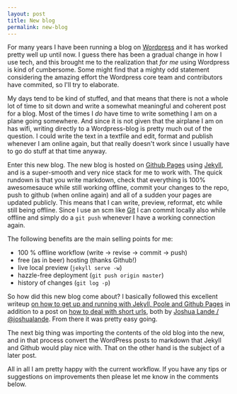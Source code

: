 ```yaml
---
layout: post
title: New blog
permalink: new-blog
---
```


For many years I have been running a blog on [Wordpress](https://wordpress.org) and it has worked pretty well up until now. I guess there has been a gradual change in how I use tech, and this brought me to the realization that _for me_ using Wordpress is kind of cumbersome. Some might find that a mighty odd statement considering the amazing effort the Wordpress core team and contributors have commited, so I'll try to elaborate.

My days tend to be kind of stuffed, and that means that there is not a whole lot of time to sit down and write a somewhat meaningful and coherent post for a blog. Most of the times I _do_ have time to write something I am on a plane going somewhere. And since it is not given that the airplane I am on has wifi, writing directly to a Wordpress-blog is pretty much out of the question. I could write the text in a textfile and edit, format and publish whenever I am online again, but that really doesn't work since I usually have to go do stuff at that time anyway.

Enter this new blog. The new blog is hosted on [Github Pages](https://pages.github.com) using [Jekyll](http://jekyllrb.com/), and is a super-smooth and very nice stack for me to work with. The quick rundown is that you write markdown, check that everything is 100% awesomesauce while still working offline, commit your changes to the repo, push to github (when online again) and all of a sudden your pages are updated publicly. This means that I can write, preview, reformat, etc while still being offline. Since I use an scm like [Git](http://git-scm.com/) I can commit locally also while offline and simply do a `git push` whenever I have a working connection again.

The following benefits are the main selling points for me:

* 100 % offline workflow (write -> revise -> commit -> push)
* free (as in beer) hosting (thanks Github!)
* live local preview (`jekyll serve -w`)
* hazzle-free deployment (`git push origin master`)
* history of changes (`git log -p`)

So how did this new blog come about? I basically followed this excellent writeup [on how to get up and running with Jekyll, Poole and Github Pages](http://joshualande.com/jekyll-github-pages-poole/) in addition to a post on [how to deal with short urls](http://joshualande.com/short-urls-jekyll), both by [Joshua Lande / @joshualande](https://twitter.com/joshualande). From there it was pretty easy going.

The next big thing was importing the contents of the old blog into the new, and in that process convert the WordPress posts to markdown that Jekyll and Github would play nice with. That on the other hand is the subject of a later post.

All in all I am pretty happy with the current workflow. If you have any tips or suggestions on improvements then please let me know in the comments below.
